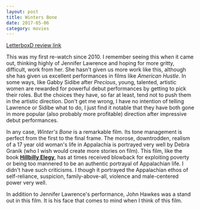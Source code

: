 ```yaml
---
layout: post
title: Winters Bone 
date: 2017-05-06
category: movies
---
```

 
[LetterboxD review link](https://letterboxd.com/samarthbhaskar/film/winters-bone/)

This was my first re-watch since 2010. I remember seeing this when it came out, thinking highly of Jennifer Lawrence and hoping for more gritty, difficult, work from her. She hasn't given us more work like this, although she has given us excellent performances in films like <em>American Hustle</em>. In some ways, like Gabby Sidibe after <em>Precious</em>, young, talented, artistic women are rewarded for powerful debut performances by getting to pick their roles. But the choices they have, so far at least, tend not to push them in the artistic direction. Don't get me wrong, I have no intention of telling Lawrence or Sidibe what to do, I just find it notable that they have both gone in more popular (also probably more profitable) direction after impressive debut performances.

In any case, <em>Winter's Bone</em> is a remarkable film. Its tone management is perfect from the first to the final frame. The morose, downtrodden, realism of a 17 year old woman's life in Appalachia is portrayed very well by Debra Granik (who I wish would create more stories on film). This film, like the book <b><a href="https://www.goodreads.com/review/show/1733136635?book_show_action=false&from_review_page=1">Hillbilly Elegy</a></b>, has at times received blowback for exploiting poverty or being too mannered to be an authentic portrayal of Appalachian life. I didn't have such criticisms. I though it portrayed the Appalachian ethos of self-reliance, suspicion, family-above-all, violence and male-centered power very well.

In addition to Jennifer Lawrence's performance, John Hawkes was a stand out in this film. It is his face that comes to mind when I think of this film. 